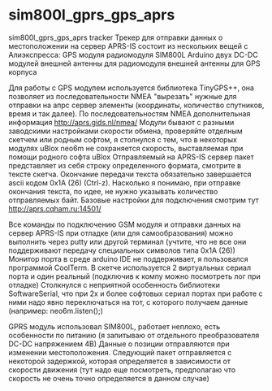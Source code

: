 # sim800l_gprs_gps_aprs
sim800l_gprs_gps_aprs tracker
Трекер для отправки данных о местоположении на сервер APRS-IS 
состоит из нескольких вещей с Алиэкспресса: 
GPS модуля
радиомодуля SIM800L 
Arduino
двух DC-DC модулей
внешней антенны для радиомодуля
внешней антенны для GPS
корпуса

Для работы с GPS модулем используется библиотека TinyGPS++, она позволяет
из последовательности NMEA "вырезать" нужные для отправки на апрс сервер элементы (координаты,
количество спутников, время и так далее).
По последовательностям NMEA дополнительная информация  http://aprs.gids.nl/nmea/
Модули бывают с разными заводскими настройками скорости обмена, проверяйте отделным скетчем или родным
софтом, я столнулся с тем, что в некоторых модулях uBlox neo6m не сохраняется скорость, выставляемая при помощи родного софта
uBlox
Отправляемый на APRS-IS сервер пакет представляет из себя строку определенного формата, смотрите в тексте
скетча. Окончание передачи текста обязательно завершается ascii  кодом 0x1A (26) (Ctrl-z). Насколько я понимаю, при отправке окончания
текста, по идее, не нужно указывать количество отправляемых байт.
Базовые настройки для подключения смотрим тут http://aprs.cqham.ru:14501/

Все команды по подключению GSM модуля и отправки данных на сервер APRS-IS при отладке (или для самообразования)  можно выполнить
через putty или другой терминал (учтите, что не все они поддерживают передачу специальных символов типа 0x1A (26))
Монитор порта в среде arduino IDE не поддерживает, я пользовался программой CoolTerm.
В скетче используется 2 виртуальных сериал порта и один реальный (подключив к компу можно посмотреть лог при отладке)
Столкнулся с неприятной особенность библиотеки SoftwareSerial, что при 2х и более софтовых сериал портах
при работе с ними надо явно переключаться на тот, с которого получаем данные (например: neo6m.listen();)

GPRS модуль использовал SIM800L, работает неплохо, есть особенности по питанию (я запитываю от отдельного
преобразователя DC-DC напряжением 4В)
Данные о позиции отправляются при изменении местоположения. Следующий пакет отправляется с некоторой задержкой, которая определяется в зависимости от скорости движения (тут надо еще посмотреть, предполагаю что скорость не очень точно определяется в данном случае)

